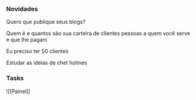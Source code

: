 
### Novidades ###
Quero que publique seus blogs?

Quem é e quantos são sua carteira de clientes pessoas a quem você serve e que lhe pagam

Eu preciso ter 50 clientes

Estudar as ideias de chet holmes



### Tasks ###
![[Painel]]